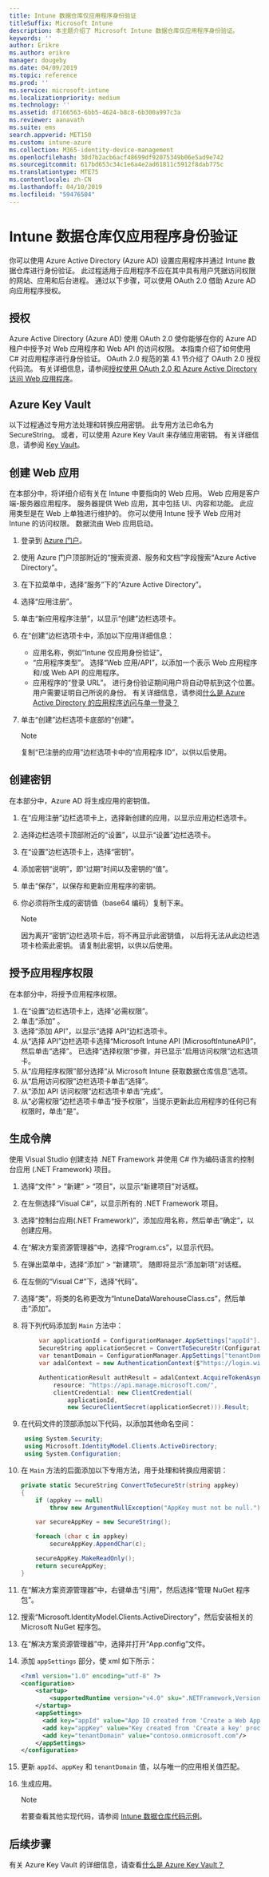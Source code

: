 ```yaml
---
title: Intune 数据仓库仅应用程序身份验证
titleSuffix: Microsoft Intune
description: 本主题介绍了 Microsoft Intune 数据仓库仅应用程序身份验证。
keywords: ''
author: Erikre
ms.author: erikre
manager: dougeby
ms.date: 04/09/2019
ms.topic: reference
ms.prod: ''
ms.service: microsoft-intune
ms.localizationpriority: medium
ms.technology: ''
ms.assetid: d7166563-6bb5-4624-b8c8-6b300a997c3a
ms.reviewer: aanavath
ms.suite: ems
search.appverid: MET150
ms.custom: intune-azure
ms.collection: M365-identity-device-management
ms.openlocfilehash: 30d7b2acb6acf48699df92075349b06e5ad9e742
ms.sourcegitcommit: 617bd653c34c1e6a4e2ad61811c5912f8dab775c
ms.translationtype: MTE75
ms.contentlocale: zh-CN
ms.lasthandoff: 04/10/2019
ms.locfileid: "59476504"
---
```

# <a name="intune-data-warehouse-application-only-authentication"></a>Intune 数据仓库仅应用程序身份验证

你可以使用 Azure Active Directory (Azure AD) 设置应用程序并通过 Intune 数据仓库进行身份验证。 此过程适用于应用程序不应在其中具有用户凭据访问权限的网站、应用和后台进程。 通过以下步骤，可以使用 OAuth 2.0 借助 Azure AD 向应用程序授权。

## <a name="authorization"></a>授权

Azure Active Directory (Azure AD) 使用 OAuth 2.0 使你能够在你的  Azure  AD  租户中授予对  Web  应用程序和  Web  API  的访问权限。 本指南介绍了如何使用 C# 对应用程序进行身份验证。 OAuth 2.0 规范的第 4.1 节介绍了 OAuth 2.0 授权代码流。 有关详细信息，请参阅[授权使用 OAuth 2.0 和 Azure Active Directory 访问 Web 应用程序](https://docs.microsoft.com/azure/active-directory/develop/active-directory-protocols-oauth-code)。


## <a name="azure-keyvault"></a>Azure Key Vault

以下过程通过专用方法处理和转换应用密钥。 此专用方法已命名为 SecureString。 或者，可以使用 Azure Key Vault 来存储应用密钥。 有关详细信息，请参阅 [Key Vault](https://azure.microsoft.com/services/key-vault/)。

## <a name="create-a-web-app"></a>创建 Web 应用

在本部分中，将详细介绍有关在 Intune 中要指向的 Web 应用。 Web 应用是客户端-服务器应用程序。 服务器提供 Web 应用，其中包括 UI、内容和功能。 此应用类型是在 Web 上单独进行维护的。 你可以使用 Intune 授予 Web 应用对 Intune 的访问权限。 数据流由 Web 应用启动。 

1.  登录到 [Azure 门户](https://portal.azure.com)。
2.  使用 Azure 门户顶部附近的“搜索资源、服务和文档”字段搜索“Azure Active Directory”。
3.  在下拉菜单中，选择“服务”下的“Azure Active Directory”。
4.  选择“应用注册”。
5.  单击“新应用程序注册”，以显示“创建”边栏选项卡。
6.  在“创建”边栏选项卡中，添加以下应用详细信息：

    - 应用名称，例如“Intune 仅应用身份验证”。
    - “应用程序类型”。 选择“Web 应用/API”，以添加一个表示 Web 应用程序和/或 Web API 的应用程序。
    - 应用程序的“登录 URL”。 进行身份验证期间用户将自动导航到这个位置。 用户需要证明自己所说的身份。 有关详细信息，请参阅[什么是 Azure Active Directory 的应用程序访问与单一登录？](https://docs.microsoft.com/azure/active-directory/active-directory-appssoaccess-whatis)

7.  单击“创建”边栏选项卡底部的“创建”。

    >[!NOTE] 
    > 复制“已注册的应用”边栏选项卡中的“应用程序 ID”，以供以后使用。

## <a name="create-a-key"></a>创建密钥

在本部分中，Azure AD 将生成应用的密钥值。

1.  在“应用注册”边栏选项卡上，选择新创建的应用，以显示应用边栏选项卡。
2.  选择边栏选项卡顶部附近的“设置”，以显示“设置”边栏选项卡。
3.  在“设置”边栏选项卡上，选择“密钥”。
4.  添加密钥“说明”，即“过期”时间以及密钥的“值”。
5.  单击“保存”，以保存和更新应用程序的密钥。
6.  你必须将所生成的密钥值（base64 编码）复制下来。

    >[!NOTE] 
    > 因为离开“密钥”边栏选项卡后，将不再显示此密钥值， 以后将无法从此边栏选项卡检索此密钥。 请复制此密钥，以供以后使用。

## <a name="grant-application-permissions"></a>授予应用程序权限

在本部分中，将授予应用程序权限。

1.  在“设置”边栏选项卡上，选择“必需权限”。
2.  单击“添加” 。
3.  选择“添加 API”，以显示“选择 API”边栏选项卡。
4.  从“选择 API”边栏选项卡选择“Microsoft Intune API (MicrosoftIntuneAPI)”，然后单击“选择”。 已选择“选择权限”步骤，并已显示“启用访问权限”边栏选项卡。
5.  从“应用程序权限”部分选择“从 Microsoft Intune 获取数据仓库信息”选项。
6.  从“启用访问权限”边栏选项卡单击“选择”。
7.  从“添加 API 访问权限”边栏选项卡单击“完成”。
8.  从“必需权限”边栏选项卡单击“授予权限”，当提示更新此应用程序的任何已有权限时，单击“是”。

## <a name="generate-token"></a>生成令牌

使用 Visual Studio 创建支持 .NET Framework 并使用 C# 作为编码语言的控制台应用 (.NET Framework) 项目。

1.  选择“文件” > “新建” > “项目”，以显示“新建项目”对话框。
2.  在左侧选择“Visual C#”，以显示所有的 .NET Framework 项目。
3.  选择“控制台应用(.NET Framework)”，添加应用名称，然后单击“确定”，以创建应用。
4.  在“解决方案资源管理器”中，选择“Program.cs”，以显示代码。
5.  在弹出菜单中，选择“添加” > “新建项”。 随即将显示“添加新项”对话框。
6.  在左侧的“Visual C#”下，选择“代码”。
7.  选择“类”，将类的名称更改为“IntuneDataWarehouseClass.cs”，然后单击“添加”。
8.  将下列代码添加到 <code>Main</code> 方法中：

    ``` csharp
         var applicationId = ConfigurationManager.AppSettings["appId"].ToString();
         SecureString applicationSecret = ConvertToSecureStr(ConfigurationManager.AppSettings["appKey"].ToString()); // Load as SecureString from configuration file or secret store (i.e. Azure KeyVault)
         var tenantDomain = ConfigurationManager.AppSettings["tenantDomain"].ToString();
         var adalContext = new AuthenticationContext($"https://login.windows.net/" + tenantDomain + "/oauth2/token");
    
         AuthenticationResult authResult = adalContext.AcquireTokenAsync(
             resource: "https://api.manage.microsoft.com/",
             clientCredential: new ClientCredential(
                 applicationId,
                 new SecureClientSecret(applicationSecret))).Result;
    ``` 

9. 在代码文件的顶部添加以下代码，以添加其他命名空间：

    ``` csharp
     using System.Security;
     using Microsoft.IdentityModel.Clients.ActiveDirectory;
     using System.Configuration;
    ``` 

10. 在 <code>Main</code> 方法的后面添加以下专用方法，用于处理和转换应用密钥：

    ``` csharp
    private static SecureString ConvertToSecureStr(string appkey)
    {
        if (appkey == null)
            throw new ArgumentNullException("AppKey must not be null.");
    
        var secureAppKey = new SecureString();
    
        foreach (char c in appkey)
            secureAppKey.AppendChar(c);
    
        secureAppKey.MakeReadOnly();
        return secureAppKey;
    }
    ```

11. 在“解决方案资源管理器”中，右键单击“引用”，然后选择“管理 NuGet 程序包”。
12. 搜索“Microsoft.IdentityModel.Clients.ActiveDirectory”，然后安装相关的 Microsoft NuGet 程序包。
13. 在“解决方案资源管理器”中，选择并打开“App.config”文件。
14. 添加 <code>appSettings</code> 部分，使 xml 如下所示：

    ``` xml
    <?xml version="1.0" encoding="utf-8" ?>
    <configuration>
        <startup> 
            <supportedRuntime version="v4.0" sku=".NETFramework,Version=v4.6.1" />
        </startup>
        <appSettings>
          <add key="appId" value="App ID created from 'Create a Web App' procedure"/>
          <add key="appKey" value="Key created from 'Create a key' procedure" />
          <add key="tenantDomain" value="contoso.onmicrosoft.com"/>
        </appSettings>
    </configuration>
    ``` 

15. 更新 <code>appId</code>、<code>appKey</code> 和 <code>tenantDomain</code> 值，以与唯一的应用相关值匹配。
16. 生成应用。

    >[!NOTE] 
    > 若要查看其他实现代码，请参阅 [Intune 数据仓库代码示例](https://github.com/Microsoft/Intune-Data-Warehouse/tree/master/Samples/CSharp )。

## <a name="next-steps"></a>后续步骤
有关 Azure Key Vault 的详细信息，请查看[什么是 Azure Key Vault？](https://docs.microsoft.com/azure/key-vault/key-vault-whatis)

